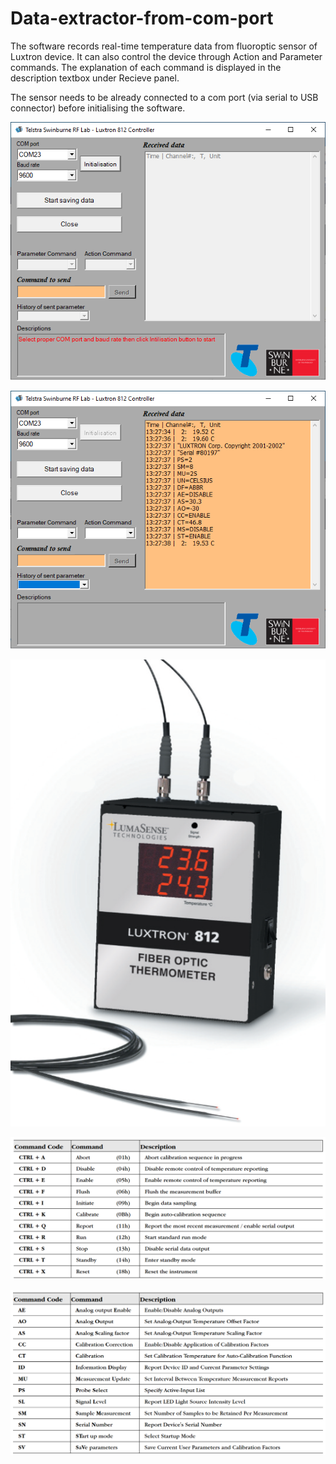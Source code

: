 # Data-extractor-from-com-port

The software records real-time temperature data from fluoroptic sensor of Luxtron device. It can also control the device through Action and Parameter commands. The explanation of each command is displayed in the description textbox under Recieve panel.

The sensor needs to be already connected to a com port (via serial to USB connector) before initialising the software.


![User Interface](https://github.com/alilajevardi/Data-extractor-from-com-port/blob/main/artifacts/UI_image_01.png)

![User Interface](https://github.com/alilajevardi/Data-extractor-from-com-port/blob/main/artifacts/UI_image_02.png)

![User Interface](https://github.com/alilajevardi/Data-extractor-from-com-port/blob/main/artifacts/Luxtron-812.png)

![User Interface](https://github.com/alilajevardi/Data-extractor-from-com-port/blob/main/artifacts/Action_Commands.png)

![User Interface](https://github.com/alilajevardi/Data-extractor-from-com-port/blob/main/artifacts/Parameter_Commands.png)
